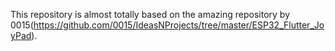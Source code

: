 This repository is almost totally based on the amazing repository by 0015(https://github.com/0015/IdeasNProjects/tree/master/ESP32_Flutter_JoyPad).
